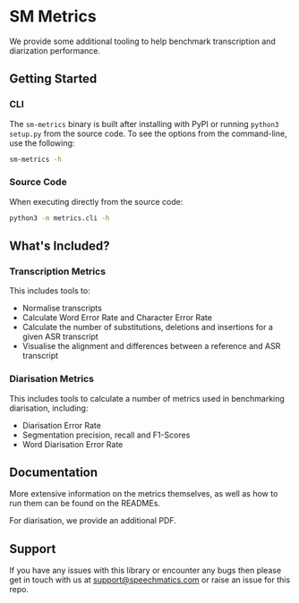 # SM Metrics

We provide some additional tooling to help benchmark transcription and diarization performance.

## Getting Started

### CLI

The `sm-metrics` binary is built after installing with PyPI or running `python3 setup.py` from the source code. To see the options from the command-line, use the following:
``` bash
sm-metrics -h
```

### Source Code

When executing directly from the source code:
```bash
python3 -m metrics.cli -h
```

## What's Included?

### Transcription Metrics

This includes tools to:
- Normalise transcripts
- Calculate Word Error Rate and Character Error Rate
- Calculate the number of substitutions, deletions and insertions for a given ASR transcript
- Visualise the alignment and differences between a reference and ASR transcript

### Diarisation Metrics

This includes tools to calculate a number of metrics used in benchmarking diarisation, including:

- Diarisation Error Rate
- Segmentation precision, recall and F1-Scores
- Word Diarisation Error Rate

## Documentation

More extensive information on the metrics themselves, as well as how to run them can be found on the READMEs.

For diarisation, we provide an additional PDF.

## Support

If you have any issues with this library or encounter any bugs then please get in touch with us at support@speechmatics.com or raise an issue for this repo.
